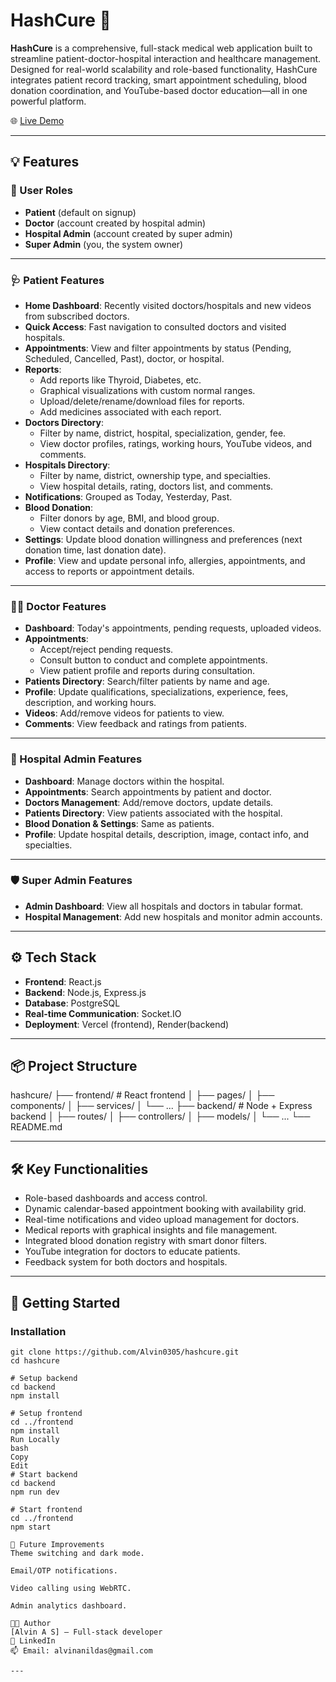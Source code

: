 # HashCure 🏥

**HashCure** is a comprehensive, full-stack medical web application built to streamline patient-doctor-hospital interaction and healthcare management. Designed for real-world scalability and role-based functionality, HashCure integrates patient record tracking, smart appointment scheduling, blood donation coordination, and YouTube-based doctor education—all in one powerful platform.

🌐 [Live Demo](https://hash-cure.vercel.app)

---

## 💡 Features

### 👥 User Roles

- **Patient** (default on signup)
- **Doctor** (account created by hospital admin)
- **Hospital Admin** (account created by super admin)
- **Super Admin** (you, the system owner)

---

### 🩺 Patient Features

- **Home Dashboard**: Recently visited doctors/hospitals and new videos from subscribed doctors.
- **Quick Access**: Fast navigation to consulted doctors and visited hospitals.
- **Appointments**: View and filter appointments by status (Pending, Scheduled, Cancelled, Past), doctor, or hospital.
- **Reports**:
  - Add reports like Thyroid, Diabetes, etc.
  - Graphical visualizations with custom normal ranges.
  - Upload/delete/rename/download files for reports.
  - Add medicines associated with each report.
- **Doctors Directory**:
  - Filter by name, district, hospital, specialization, gender, fee.
  - View doctor profiles, ratings, working hours, YouTube videos, and comments.
- **Hospitals Directory**:
  - Filter by name, district, ownership type, and specialties.
  - View hospital details, rating, doctors list, and comments.
- **Notifications**: Grouped as Today, Yesterday, Past.
- **Blood Donation**:
  - Filter donors by age, BMI, and blood group.
  - View contact details and donation preferences.
- **Settings**: Update blood donation willingness and preferences (next donation time, last donation date).
- **Profile**: View and update personal info, allergies, appointments, and access to reports or appointment details.

---

### 🧑‍⚕️ Doctor Features

- **Dashboard**: Today's appointments, pending requests, uploaded videos.
- **Appointments**:
  - Accept/reject pending requests.
  - Consult button to conduct and complete appointments.
  - View patient profile and reports during consultation.
- **Patients Directory**: Search/filter patients by name and age.
- **Profile**: Update qualifications, specializations, experience, fees, description, and working hours.
- **Videos**: Add/remove videos for patients to view.
- **Comments**: View feedback and ratings from patients.

---

### 🏥 Hospital Admin Features

- **Dashboard**: Manage doctors within the hospital.
- **Appointments**: Search appointments by patient and doctor.
- **Doctors Management**: Add/remove doctors, update details.
- **Patients Directory**: View patients associated with the hospital.
- **Blood Donation & Settings**: Same as patients.
- **Profile**: Update hospital details, description, image, contact info, and specialties.

---

### 🛡️ Super Admin Features

- **Admin Dashboard**: View all hospitals and doctors in tabular format.
- **Hospital Management**: Add new hospitals and monitor admin accounts.

---

## ⚙️ Tech Stack

- **Frontend**: React.js
- **Backend**: Node.js, Express.js
- **Database**: PostgreSQL
- **Real-time Communication**: Socket.IO
- **Deployment**: Vercel (frontend), Render(backend)

---

## 📦 Project Structure

hashcure/
├── frontend/ # React frontend
│ ├── pages/
│ ├── components/
│ ├── services/
│ └── ...
├── backend/ # Node + Express backend
│ ├── routes/
│ ├── controllers/
│ ├── models/
│ └── ...
└── README.md

---

## 🛠️ Key Functionalities

- Role-based dashboards and access control.
- Dynamic calendar-based appointment booking with availability grid.
- Real-time notifications and video upload management for doctors.
- Medical reports with graphical insights and file management.
- Integrated blood donation registry with smart donor filters.
- YouTube integration for doctors to educate patients.
- Feedback system for both doctors and hospitals.

---

## 🚀 Getting Started

### Installation

```
git clone https://github.com/Alvin0305/hashcure.git
cd hashcure

# Setup backend
cd backend
npm install

# Setup frontend
cd ../frontend
npm install
Run Locally
bash
Copy
Edit
# Start backend
cd backend
npm run dev

# Start frontend
cd ../frontend
npm start

🧪 Future Improvements
Theme switching and dark mode.

Email/OTP notifications.

Video calling using WebRTC.

Admin analytics dashboard.

🧑‍💻 Author
[Alvin A S] – Full-stack developer
🔗 LinkedIn
📫 Email: alvinanildas@gmail.com

---
